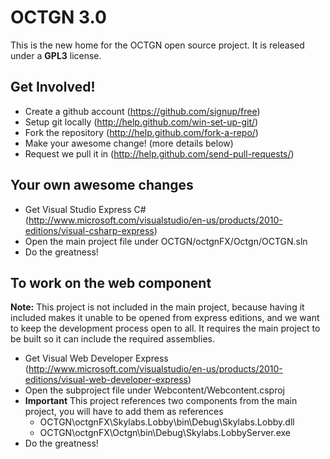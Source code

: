 OCTGN 3.0
=================================================
This is the new home for the OCTGN open source project.  It is released under a **GPL3** license.


Get Involved! 
-------------------------------------------------
* Create a github account (https://github.com/signup/free)
* Setup git locally (http://help.github.com/win-set-up-git/)
* Fork the repository (http://help.github.com/fork-a-repo/)
* Make your awesome change! (more details below)
* Request we pull it in (http://help.github.com/send-pull-requests/)


Your own awesome changes
-------------------------------------------------
* Get Visual Studio Express C# (http://www.microsoft.com/visualstudio/en-us/products/2010-editions/visual-csharp-express)
* Open the main project file under OCTGN/octgnFX/Octgn/OCTGN.sln
* Do the greatness!


To work on the web component
-------------------------------------------------
**Note:** This project is not included in the main project, because having it included makes it unable to be opened from 
express editions, and we want to keep the development process open to all.  It requires the main project to be built so 
it can include the required assemblies.

* Get Visual Web Developer Express (http://www.microsoft.com/visualstudio/en-us/products/2010-editions/visual-web-developer-express)
* Open the subproject file under Webcontent/Webcontent.csproj
* **Important** This project references two components from the main project, you will have to add them as references
  * OCTGN\octgnFX\Skylabs.Lobby\bin\Debug\Skylabs.Lobby.dll 
  * OCTGN\octgnFX\Octgn\bin\Debug\Skylabs.LobbyServer.exe
* Do the greatness! 
